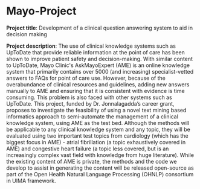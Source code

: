 Mayo-Project
============
**Project title**: 
Development of a clinical question answering system to aid in decision making

**Project description**: 
The use of clinical knowledge systems such as UpToDate that provide reliable information at the point of care has been shown to improve patient safety and decision-making. With similar content to UpToDate, Mayo Clinic's AskMayoExpert (AME) is an online knowledge system that primarily contains over 5000 (and increasing) specialist-vetted answers to FAQs for point of care use. However, because of the overabundance of clinical resources and guidelines, adding new answers manually to AME and ensuring that it is consistent with evidence is time consuming. This problem is also faced with other systems such as UpToDate. This project, funded by Dr. Jonnalagadda’s career grant, proposes to investigate the feasibility of using a novel text mining based informatics approach to semi-automate the management of a clinical knowledge system, using AME as the test bed. Although the methods will be applicable to any clinical knowledge system and any topic, they will be evaluated using two important test topics from cardiology (which has the biggest focus in AME) - atrial fibrillation (a topic exhaustively covered in AME) and congestive heart failure (a topic less covered, but is an increasingly complex vast field with knowledge from huge literature). While the existing content of AME is private, the methods and the code we develop to assist in generating the content will be released open-source as part of the Open Health Natural Language Processing (OHNLP) consortium in UIMA framework.
